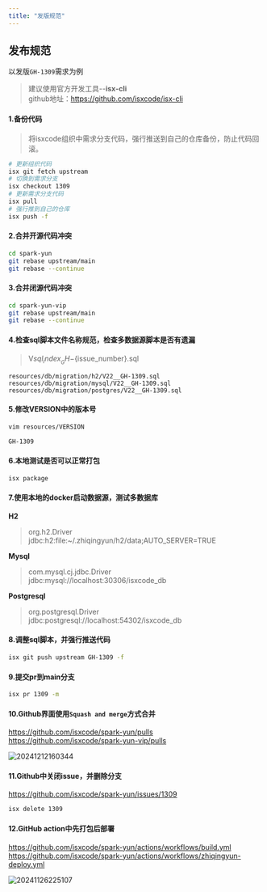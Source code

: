 ```yaml
---
title: "发版规范"
---
```


## 发布规范

以发版`GH-1309`需求为例

> 建议使用官方开发工具--**isx-cli**  
> github地址：https://github.com/isxcode/isx-cli
	
#### 1.备份代码

> 将isxcode组织中需求分支代码，强行推送到自己的仓库备份，防止代码回滚。

```bash
# 更新组织代码
isx git fetch upstream
# 切换到需求分支
isx checkout 1309
# 更新需求分支代码
isx pull
# 强行推到自己的仓库
isx push -f
```

#### 2.合并开源代码冲突

```bash
cd spark-yun
git rebase upstream/main
git rebase --continue
```

#### 3.合并闭源代码冲突

```bash
cd spark-yun-vip
git rebase upstream/main
git rebase --continue
```

#### 4.检查sql脚本文件名称规范，检查多数据源脚本是否有遗漏

> V${sql_index}__GH-${issue_number}.sql

```wikitext
resources/db/migration/h2/V22__GH-1309.sql
resources/db/migration/mysql/V22__GH-1309.sql
resources/db/migration/postgres/V22__GH-1309.sql
```

#### 5.修改VERSION中的版本号

```bash
vim resources/VERSION

GH-1309
```

#### 6.本地测试是否可以正常打包

```bash
isx package
```

#### 7.使用本地的docker启动数据源，测试多数据库

**H2**
> org.h2.Driver   
> jdbc:h2:file:~/.zhiqingyun/h2/data;AUTO_SERVER=TRUE

**Mysql**
> com.mysql.cj.jdbc.Driver  
> jdbc:mysql://localhost:30306/isxcode_db

**Postgresql**
> org.postgresql.Driver  
> jdbc:postgresql://localhost:54302/isxcode_db

#### 8.调整sql脚本，并强行推送代码

```bash
isx git push upstream GH-1309 -f
```

#### 9.提交pr到main分支

```bash
isx pr 1309 -m
```

#### 10.Github界面使用`Squash and merge`方式合并

https://github.com/isxcode/spark-yun/pulls  
https://github.com/isxcode/spark-yun-vip/pulls

![20241212160344](https://img.isxcode.com/picgo/20241212160344.png)

#### 11.Github中关闭issue，并删除分支

https://github.com/isxcode/spark-yun/issues/1309

```bash
isx delete 1309
```

#### 12.GitHub action中先打包后部署

https://github.com/isxcode/spark-yun/actions/workflows/build.yml  
https://github.com/isxcode/spark-yun/actions/workflows/zhiqingyun-deploy.yml

![20241126225107](https://img.isxcode.com/picgo/20241126225107.png)
